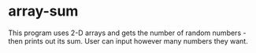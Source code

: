 # array-sum
This program uses 2-D arrays and gets the number of random numbers - then prints out its sum. User can input however many numbers  they want.
